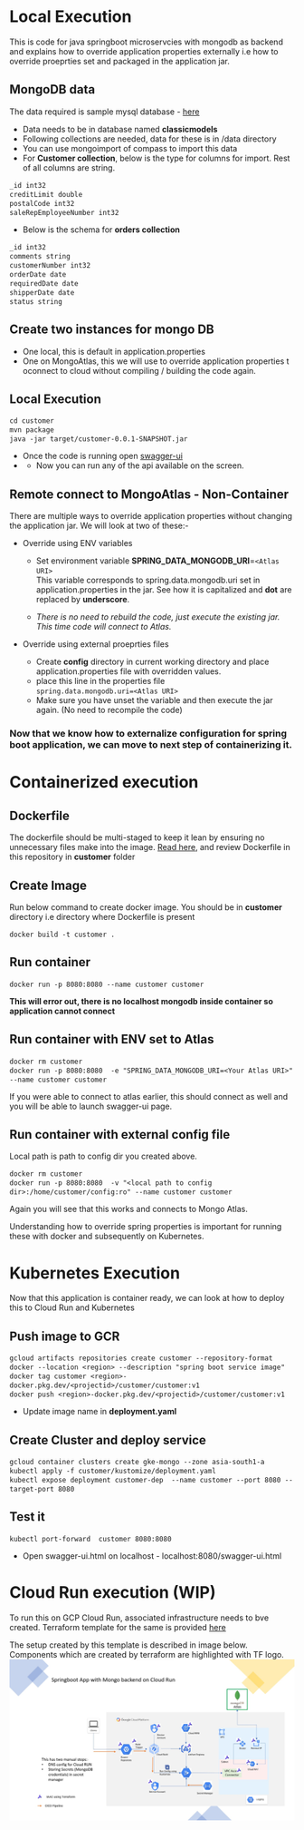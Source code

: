 # Local Execution
This is code for java springboot microservcies with mongodb as backend and explains how to override application properties externally i.e how to override proeprties set and packaged in the application jar.

## MongoDB data

The data required is sample mysql database - [here](https://www.mysqltutorial.org/mysql-sample-database.aspx#:~:text=%20The%20MySQL%20sample%20database%20schema%20consists%20of,such%20as%20who%20reports%20to%20whom.%20More%20)

* Data needs to be in database named **classicmodels**
* Following collections are needed, data for these is in /data directory
* You can use mongoimport of compass to import this data
* For **Customer collection**, below is the type for columns for import. Rest of all columns are string.
```
_id int32
creditLimit double
postalCode int32
saleRepEmployeeNumber int32
```
* Below is the schema for  **orders collection**
```
_id int32
comments string
customerNumber int32
orderDate date
requiredDate date
shipperDate date
status string
``` 

## Create two instances for mongo DB
* One local, this is default in application.properties
* One on MongoAtlas, this we will  use to override application properties t oconnect to cloud without compiling / building the code again.

## Local Execution
```
cd customer
mvn package
java -jar target/customer-0.0.1-SNAPSHOT.jar
```
* Once the code is running open [swagger-ui](http://localhost:8080/swagger-ui.html)  
* * Now you can run any of the api available on the screen.

## Remote connect to MongoAtlas - Non-Container
There are multiple ways to override application properties without changing the application jar. We will look at two of these:-
* Override using ENV variables  
    * Set environment variable **SPRING_DATA_MONGODB_URI**=```<Atlas URI>```  
This variable corresponds to spring.data.mongodb.uri set in application.properties in the jar. See how it is capitalized and **dot** are replaced by **underscore**.

    * *There is no need to rebuild the code, just execute the existing jar. This time code will connect to Atlas.*

* Override using external proeprties files
    * Create **config** directory in current working directory and place application.properties file with overridden values.  
    * place this line in the properties file  
    ```spring.data.mongodb.uri=<Atlas URI>```
    * Make sure you have unset the variable and then execute the jar again. (No need to recompile the code)


### Now that we know how to externalize configuration for spring boot application, we can move to next step of containerizing it.

# Containerized execution

## Dockerfile
The dockerfile should be multi-staged to keep it lean by ensuring no unnecessary files make into the image. 
[Read here](https://docs.docker.com/develop/develop-images/multistage-build/), and review Dockerfile in this repository in **customer** folder

## Create Image
Run below command to create docker image. You should be in **customer** directory i.e directory where Dockerfile is present
```
docker build -t customer .
```
## Run container
```
docker run -p 8080:8080 --name customer customer
```
**This will error out, there is no localhost mongodb inside container so application cannot connect**

## Run container with ENV set to Atlas
```
docker rm customer
docker run -p 8080:8080  -e "SPRING_DATA_MONGODB_URI=<Your Atlas URI>" --name customer customer
```
If you were able to connect to atlas earlier, this should connect as well and you will be able to launch swagger-ui page.

## Run container with external config file
Local path is path to config dir you created above.
```
docker rm customer
docker run -p 8080:8080  -v "<local path to config dir>:/home/customer/config:ro" --name customer customer
```

Again you will see that this works and connects to Mongo Atlas.

Understanding how to override spring properties is important for running these with docker and subsequently on Kubernetes.

# Kubernetes Execution

Now that this application is container ready, we can look at how to deploy this to Cloud Run and Kubernetes

## Push image to GCR
```
gcloud artifacts repositories create customer --repository-format docker --location <region> --description "spring boot service image"
docker tag customer <region>-docker.pkg.dev/<projectid>/customer/customer:v1
docker push <region>-docker.pkg.dev/<projectid>/customer/customer:v1
```

* Update image name in **deployment.yaml**

## Create Cluster and deploy service
```
gcloud container clusters create gke-mongo --zone asia-south1-a
kubectl apply -f customer/kustomize/deployment.yaml
kubectl expose deployment customer-dep  --name customer --port 8080 --target-port 8080
```
## Test it
```
kubectl port-forward  customer 8080:8080
```
* Open swagger-ui.html on localhost - localhost:8080/swagger-ui.html

# Cloud Run execution (WIP)
To run this on GCP Cloud Run, associated infrastructure needs to bve created. Terraform template for the same is provided [here](https://github.com/skamalj/gcp-terraform/tree/master/stacks/cloudrun_project)

The setup created by this template is described in image below.  Components which are created by terraform are highlighted with TF logo.
![Cloud Run Setup](cloudrun-all.jpg)